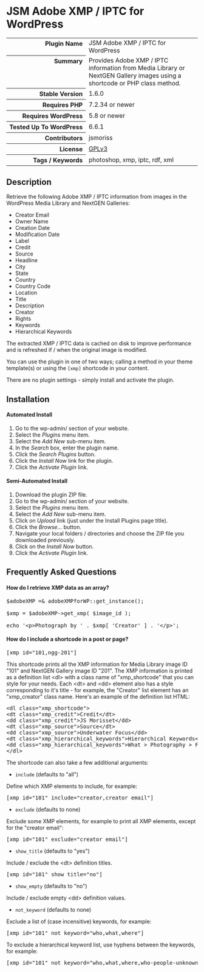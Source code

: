 <h1>JSM Adobe XMP / IPTC for WordPress</h1>

<table>
<tr><th align="right" valign="top" nowrap>Plugin Name</th><td>JSM Adobe XMP / IPTC for WordPress</td></tr>
<tr><th align="right" valign="top" nowrap>Summary</th><td>Provides Adobe XMP / IPTC information from Media Library or NextGEN Gallery images using a shortcode or PHP class method.</td></tr>
<tr><th align="right" valign="top" nowrap>Stable Version</th><td>1.6.0</td></tr>
<tr><th align="right" valign="top" nowrap>Requires PHP</th><td>7.2.34 or newer</td></tr>
<tr><th align="right" valign="top" nowrap>Requires WordPress</th><td>5.8 or newer</td></tr>
<tr><th align="right" valign="top" nowrap>Tested Up To WordPress</th><td>6.6.1</td></tr>
<tr><th align="right" valign="top" nowrap>Contributors</th><td>jsmoriss</td></tr>
<tr><th align="right" valign="top" nowrap>License</th><td><a href="https://www.gnu.org/licenses/gpl.txt">GPLv3</a></td></tr>
<tr><th align="right" valign="top" nowrap>Tags / Keywords</th><td>photoshop, xmp, iptc, rdf, xml</td></tr>
</table>

<h2>Description</h2>

<p>Retrieve the following Adobe XMP / IPTC information from images in the WordPress Media Library and NextGEN Galleries:</p>

<ul>
<li>Creator Email</li>
<li>Owner Name</li>
<li>Creation Date</li>
<li>Modification Date</li>
<li>Label</li>
<li>Credit</li>
<li>Source</li>
<li>Headline</li>
<li>City</li>
<li>State</li>
<li>Country</li>
<li>Country Code</li>
<li>Location</li>
<li>Title</li>
<li>Description</li>
<li>Creator</li>
<li>Rights</li>
<li>Keywords</li>
<li>Hierarchical Keywords</li>
</ul>

<p>The extracted XMP / IPTC data is cached on disk to improve performance and is refreshed if / when the original image is modified.</p>

<p>You can use the plugin in one of two ways; calling a method in your theme template(s) or using the <code>&#91;xmp&#93;</code> shortcode in your content.</p>

<p>There are no plugin settings - simply install and activate the plugin.</p>

<h2>Installation</h2>

<h4>Automated Install</h4>

<ol>
<li>Go to the wp-admin/ section of your website.</li>
<li>Select the <em>Plugins</em> menu item.</li>
<li>Select the <em>Add New</em> sub-menu item.</li>
<li>In the <em>Search</em> box, enter the plugin name.</li>
<li>Click the <em>Search Plugins</em> button.</li>
<li>Click the <em>Install Now</em> link for the plugin.</li>
<li>Click the <em>Activate Plugin</em> link.</li>
</ol>

<h4>Semi-Automated Install</h4>

<ol>
<li>Download the plugin ZIP file.</li>
<li>Go to the wp-admin/ section of your website.</li>
<li>Select the <em>Plugins</em> menu item.</li>
<li>Select the <em>Add New</em> sub-menu item.</li>
<li>Click on <em>Upload</em> link (just under the Install Plugins page title).</li>
<li>Click the <em>Browse...</em> button.</li>
<li>Navigate your local folders / directories and choose the ZIP file you downloaded previously.</li>
<li>Click on the <em>Install Now</em> button.</li>
<li>Click the <em>Activate Plugin</em> link.</li>
</ol>

<h2>Frequently Asked Questions</h2>

<h4>How do I retrieve XMP data as an array?</h4>

<pre>$adobeXMP =& adobeXMPforWP::get_instance();

$xmp = $adobeXMP-&gt;get_xmp( $image_id );

echo '&lt;p&gt;Photograph by ' . $xmp[ 'Creator' ] . '&lt;/p&gt;';</pre>

<h4>How do I include a shortcode in a post or page?</h4>

<pre>[xmp id="101,ngg-201"]</pre>

<p>This shortcode prints all the XMP information for Media Library image ID "101" and NextGEN Gallery image ID "201". The XMP information is printed as a definition list &lt;dl&gt; with a class name of "xmp_shortcode" that you can style for your needs. Each &lt;dt&gt; and &lt;dd&gt; element also has a style corresponding to it's title - for example, the "Creator" list element has an "xmp_creator" class name. Here's an example of the definition list HTML:</p>

<pre>&lt;dl class="xmp_shortcode"&gt;
&lt;dt class="xmp_credit"&gt;Credit&lt;/dt&gt;
&lt;dd class="xmp_credit"&gt;JS Morisset&lt;/dd&gt;
&lt;dt class="xmp_source"&gt;Source&lt;/dt&gt;
&lt;dd class="xmp_source"&gt;Underwater Focus&lt;/dd&gt;
&lt;dt class="xmp_hierarchical_keywords"&gt;Hierarchical Keywords&lt;/dt&gt;
&lt;dd class="xmp_hierarchical_keywords"&gt;What &gt; Photography &gt; Field of View &gt; Wide-Angle &gt; Fish-Eye&lt;/dd&gt;
&lt;/dl&gt;</pre>

<p>The shortcode can also take a few additional arguments:</p>

<ul>
<li><code>include</code> (defaults to "all")</li>
</ul>

<p>Define which XMP elements to include, for example:</p>

<pre>[xmp id="101" include="creator,creator email"]</pre>

<ul>
<li><code>exclude</code> (defaults to none)</li>
</ul>

<p>Exclude some XMP elements, for example to print all XMP elements, except for the "creator email":</p>

<pre>[xmp id="101" exclude="creator email"]</pre>

<ul>
<li><code>show_title</code> (defaults to "yes")</li>
</ul>

<p>Include / exclude the &lt;dt&gt; definition titles.</p>

<pre>[xmp id="101" show_title="no"]</pre>

<ul>
<li><code>show_empty</code> (defaults to "no")</li>
</ul>

<p>Include / exclude empty &lt;dd&gt; definition values.</p>

<ul>
<li><code>not_keyword</code> (defaults to none)</li>
</ul>

<p>Exclude a list of (case incensitive) keywords, for example:</p>

<pre>[xmp id="101" not_keyword="who,what,where"]</pre>

<p>To exclude a hierarchical keyword list, use hyphens between the keywords, for example:</p>

<pre>[xmp id="101" not_keyword="who,what,where,who-people-unknown"]</pre>

